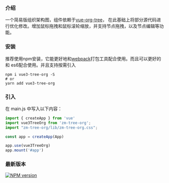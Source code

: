 ### 介绍

一个简易版组织架构图，组件依赖于[vue-org-tree](https://github.com/hukaibaihu/vue-org-tree)，
在此基础上将部分源代码进行优化修改。增加鼠标拖拽和鼠标滚轮缩放，并支持节点拖拽，以及节点编辑等功能。

### 安装

推荐使用npm安装，它能更好地和[webpack](https://webpack.js.org/)打包工具配合使用。而且可以更好的和
es6配合使用。并且支持按需引入

```shell
npm i vue3-tree-org -S
# or 
yarn add vue3-tree-org
```

### 引入

在 main.js 中写入以下内容：

```javascript
import { createApp } from 'vue'
import vue3TreeOrg from 'zm-tree-org';
import "zm-tree-org/lib/zm-tree-org.css";

const app = createApp(App)

app.use(vue3TreeOrg)
app.mount('#app')
```

### 最新版本

[![NPM version](https://img.shields.io/npm/v/zm-tree-org)](https://www.npmjs.com/package/zm-tree-org)
